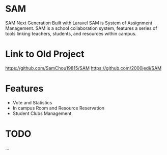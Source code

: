 # SAM
SAM Next Generation Built with Laravel
SAM is System of Assignment Management.
SAM is a school collaboration system, features a series of tools linking teachers, students, and resources within campus.

# Link to Old Project
https://github.com/SamChou19815/SAM
https://github.com/2000jedi/SAM

# Features
- Vote and Statistics
- In campus Room and Resource Reservation
- Student Clubs Management

# TODO
...
